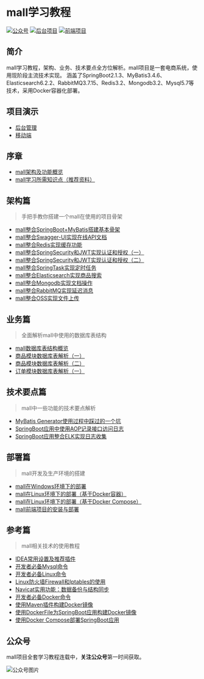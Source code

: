# mall学习教程
<p>
<a href="#公众号"><img src="http://macro-oss.oss-cn-shenzhen.aliyuncs.com/mall/badge/%E5%85%AC%E4%BC%97%E5%8F%B7-macrozheng-blue.svg" alt="公众号"></a>
<a href="https://github.com/macrozheng/mall"><img src="http://macro-oss.oss-cn-shenzhen.aliyuncs.com/mall/badge/%E5%90%8E%E5%8F%B0%E9%A1%B9%E7%9B%AE-mall-blue.svg" alt="后台项目"></a>
<a href="https://github.com/macrozheng/mall-admin-web"><img src="http://macro-oss.oss-cn-shenzhen.aliyuncs.com/mall/badge/%E5%89%8D%E7%AB%AF%E9%A1%B9%E7%9B%AE-mall--admin--web-green.svg" alt="前端项目"></a>
</p>

## 简介
mall学习教程，架构、业务、技术要点全方位解析。mall项目是一套电商系统，使用现阶段主流技术实现。
涵盖了SpringBoot2.1.3、MyBatis3.4.6、Elasticsearch6.2.2、RabbitMQ3.7.15、Redis3.2、Mongodb3.2、Mysql5.7等技术，采用Docker容器化部署。

## 项目演示
- [后台管理](http://39.98.190.128/index.html)
- [移动端](http://39.98.190.128/mall-app/mainpage.html)

## 序章
- [mall架构及功能概览](https://juejin.im/post/5cf7c305e51d4510b71da5c5)
- [mall学习所需知识点（推荐资料）](https://juejin.im/post/5cf7c3aef265da1ba84a7fdc)

## 架构篇
> 手把手教你搭建一个mall在使用的项目骨架

- [mall整合SpringBoot+MyBatis搭建基本骨架](https://juejin.im/post/5cf7c4a7e51d4577790c1c50)
- [mall整合Swagger-UI实现在线API文档](https://juejin.im/post/5cf9035cf265da1bb47d54f8)
- [mall整合Redis实现缓存功能](https://juejin.im/post/5cf90e9ee51d454f6f16eba0)
- [mall整合SpringSecurity和JWT实现认证和授权（一）](https://juejin.im/post/5cf90fa5e51d455d6d5357d3)
- [mall整合SpringSecurity和JWT实现认证和授权（二）](https://juejin.im/post/5cfa0933f265da1b8f1ab2da)
- [mall整合SpringTask实现定时任务](https://juejin.im/post/5cfa0ea16fb9a07eaf2b8261)
- [mall整合Elasticsearch实现商品搜索](https://juejin.im/post/5cfba3e9f265da1b614fea60)
- [mall整合Mongodb实现文档操作](https://juejin.im/post/5cfba5b0f265da1bcc1933fe)
- [mall整合RabbitMQ实现延迟消息](https://juejin.im/post/5cff98986fb9a07ed36ea139)
- [mall整合OSS实现文件上传](https://juejin.im/post/5cff9944e51d4577555508a9)

## 业务篇
> 全面解析mall中使用的数据库表结构

- [mall数据库表结构概览](https://mp.weixin.qq.com/s/xKP2urANmYKjA7veWmyA_A)
- [商品模块数据库表解析（一）](https://mp.weixin.qq.com/s/u0lWlqKRE_IJC4xjceUjog)
- [商品模块数据库表解析（二）](https://mp.weixin.qq.com/s/Wchi6FAElC0fFw0B3a3Hnw)
- [订单模块数据库表解析（一）](https://mp.weixin.qq.com/s/OcZQpT3b9YjR8xAZHblHAw)

## 技术要点篇
> mall中一些功能的技术要点解析

- [MyBatis Generator使用过程中踩过的一个坑](https://mp.weixin.qq.com/s/3HYLdK2gYZeRU3_PMuNMiA)
- [SpringBoot应用中使用AOP记录接口访问日志](https://mp.weixin.qq.com/s/mNujRjejQ1bITveFI6gkcg)
- [SpringBoot应用整合ELK实现日志收集](https://mp.weixin.qq.com/s/ll_A6ddBaU99LSYmKdttYw)

## 部署篇
> mall开发及生产环境的搭建

- [mall在Windows环境下的部署](https://mp.weixin.qq.com/s/Q9ybpfq8IEdbZmvlaMXJdg)
- [mall在Linux环境下的部署（基于Docker容器）](https://mp.weixin.qq.com/s/0fVMK107i5bBq8kGQqg8KA)
- [mall在Linux环境下的部署（基于Docker Compose）](https://mp.weixin.qq.com/s/JYkvdub9DP5P9ULX4mehUw)
- [mall前端项目的安装与部署](https://mp.weixin.qq.com/s/_hlSxjpfOOetTpw0mL-Pxg)

## 参考篇
> mall相关技术的使用教程

- [IDEA常用设置及推荐插件](https://mp.weixin.qq.com/s/reEjg7XQqMeKhWpa4ypVhA)
- [开发者必备Mysql命令](https://mp.weixin.qq.com/s/M5181QN-weZc8Z-gd9q2Sg)
- [开发者必备Linux命令](https://mp.weixin.qq.com/s/TVZU43r6TuPDXLuTGCQAOg)
- [Linux防火墙Firewall和Iptables的使用](https://mp.weixin.qq.com/s/ZEcWmqs7eODUwcfY-WajYQ)
- [Navicat实用功能：数据备份与结构同步](https://mp.weixin.qq.com/s/Km7lg-T0p9Kzb_WeyHVaqw)
- [开发者必备Docker命令](https://mp.weixin.qq.com/s/d_CuljDTJq680NTndAay8g)
- [使用Maven插件构建Docker镜像](https://mp.weixin.qq.com/s/q2KDzHbPkf3Q0EY8qYjYgw)
- [使用DockerFile为SpringBoot应用构建Docker镜像](https://mp.weixin.qq.com/s/U_OcNMpLAJJum_s9jbZLGg)
- [使用Docker Compose部署SpringBoot应用](https://mp.weixin.qq.com/s/iMl9bJ4SxUsNHBbiS5VUcw)

## 公众号

mall项目全套学习教程连载中，**关注公众号**第一时间获取。

![公众号图片](http://macro-oss.oss-cn-shenzhen.aliyuncs.com/mall/banner/qrcode_for_macrozheng_258.jpg)
